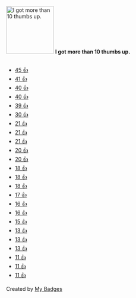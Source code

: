 <img src="https://my-badges.github.io/my-badges/thumbs-up-10.png" alt="I got more than 10 thumbs up." title="I got more than 10 thumbs up." width="128">
<strong>I got more than 10 thumbs up.</strong>
<br><br>

* <a href="https://github.com/codecov/feedback/issues/126">45 👍</a>
* <a href="https://github.com/prometheus/prometheus/issues/1315">41 👍</a>
* <a href="https://github.com/golang/go/issues/16526">40 👍</a>
* <a href="https://github.com/BurntSushi/toml/issues/228">40 👍</a>
* <a href="https://github.com/microsoft/vscode-go/issues/771">39 👍</a>
* <a href="https://github.com/github/gitignore/pull/2266">30 👍</a>
* <a href="https://github.com/gohugoio/hugo/issues/3035">21 👍</a>
* <a href="https://github.com/microsoft/vscode/issues/66449">21 👍</a>
* <a href="https://github.com/FerretDB/FerretDB/issues/2415">21 👍</a>
* <a href="https://github.com/client9/shlib/issues/13">20 👍</a>
* <a href="https://github.com/FerretDB/FerretDB/issues/2387">20 👍</a>
* <a href="https://github.com/FerretDB/FerretDB/issues/175">18 👍</a>
* <a href="https://github.com/codecov/codecov-action/issues/135">18 👍</a>
* <a href="https://github.com/golang/dep/pull/1963#issuecomment-471178275">18 👍</a>
* <a href="https://github.com/prometheus/client_golang/issues/822">17 👍</a>
* <a href="https://github.com/FerretDB/FerretDB/issues/177">16 👍</a>
* <a href="https://github.com/golang/protobuf/issues/502">16 👍</a>
* <a href="https://github.com/kkHAIKE/contextcheck/issues/2">15 👍</a>
* <a href="https://github.com/golang/go/issues/16537">13 👍</a>
* <a href="https://github.com/cncd/pipeline/issues/30">13 👍</a>
* <a href="https://github.com/lib/pq/issues/329#issuecomment-193180518">13 👍</a>
* <a href="https://github.com/go-reform/reform/issues/54">11 👍</a>
* <a href="https://github.com/golang/go/issues/25146">11 👍</a>
* <a href="https://github.com/microsoft/vscode-go/issues/1982#issuecomment-428143645">11 👍</a>


Created by <a href="https://github.com/my-badges/my-badges">My Badges</a>